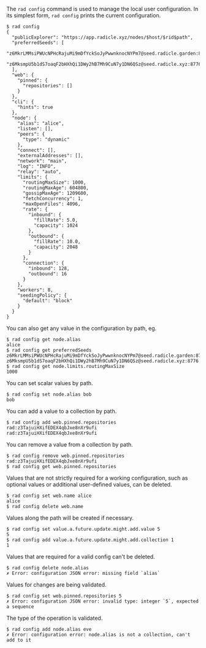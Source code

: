 The `rad config` command is used to manage the local user configuration.
In its simplest form, `rad config` prints the current configuration.

```
$ rad config
{
  "publicExplorer": "https://app.radicle.xyz/nodes/$host/$rid$path",
  "preferredSeeds": [
    "z6MkrLMMsiPWUcNPHcRajuMi9mDfYckSoJyPwwnknocNYPm7@seed.radicle.garden:8776",
    "z6MksmpU5b1dS7oaqF2bHXhQi1DWy2hB7Mh9CuN7y1DN6QSz@seed.radicle.xyz:8776"
  ],
  "web": {
    "pinned": {
      "repositories": []
    }
  },
  "cli": {
    "hints": true
  },
  "node": {
    "alias": "alice",
    "listen": [],
    "peers": {
      "type": "dynamic"
    },
    "connect": [],
    "externalAddresses": [],
    "network": "main",
    "log": "INFO",
    "relay": "auto",
    "limits": {
      "routingMaxSize": 1000,
      "routingMaxAge": 604800,
      "gossipMaxAge": 1209600,
      "fetchConcurrency": 1,
      "maxOpenFiles": 4096,
      "rate": {
        "inbound": {
          "fillRate": 5.0,
          "capacity": 1024
        },
        "outbound": {
          "fillRate": 10.0,
          "capacity": 2048
        }
      },
      "connection": {
        "inbound": 128,
        "outbound": 16
      }
    },
    "workers": 8,
    "seedingPolicy": {
      "default": "block"
    }
  }
}
```

You can also get any value in the configuration by path, eg.

```
$ rad config get node.alias
alice
$ rad config get preferredSeeds
z6MkrLMMsiPWUcNPHcRajuMi9mDfYckSoJyPwwnknocNYPm7@seed.radicle.garden:8776
z6MksmpU5b1dS7oaqF2bHXhQi1DWy2hB7Mh9CuN7y1DN6QSz@seed.radicle.xyz:8776
$ rad config get node.limits.routingMaxSize
1000
```

You can set scalar values by path.

```
$ rad config set node.alias bob
bob
```

You can add a value to a collection by path.

```
$ rad config add web.pinned.repositories rad:z3TajuiHXifEDEX4qbJxe8nXr9ufi
rad:z3TajuiHXifEDEX4qbJxe8nXr9ufi
```

You can remove a value from a collection by path.

```
$ rad config remove web.pinned.repositories rad:z3TajuiHXifEDEX4qbJxe8nXr9ufi
$ rad config get web.pinned.repositories
```

Values that are not strictly required for a working configuration, such as optional values or additional user-defined values, can be deleted.

```
$ rad config set web.name alice
alice
$ rad config delete web.name
```

Values along the path will be created if necessary.

```
$ rad config set value.a.future.update.might.add.value 5
5
$ rad config add value.a.future.update.might.add.collection 1
1
```

Values that are required for a valid config can't be deleted.

```fail
$ rad config delete node.alias
✗ Error: configuration JSON error: missing field `alias`
```

Values for changes are being validated.

```fail
$ rad config set web.pinned.repositories 5
✗ Error: configuration JSON error: invalid type: integer `5`, expected a sequence
```

The type of the operation is validated.

```fail
$ rad config add node.alias eve
✗ Error: configuration error: node.alias is not a collection, can't add to it
```
